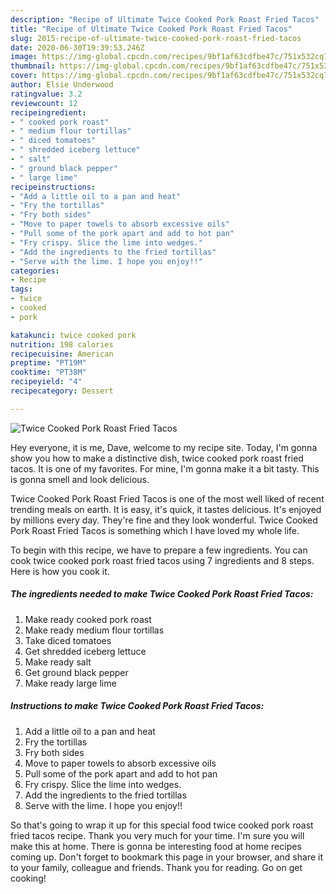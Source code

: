 ```yaml
---
description: "Recipe of Ultimate Twice Cooked Pork Roast Fried Tacos"
title: "Recipe of Ultimate Twice Cooked Pork Roast Fried Tacos"
slug: 2015-recipe-of-ultimate-twice-cooked-pork-roast-fried-tacos
date: 2020-06-30T19:39:53.246Z
image: https://img-global.cpcdn.com/recipes/9bf1af63cdfbe47c/751x532cq70/twice-cooked-pork-roast-fried-tacos-recipe-main-photo.jpg
thumbnail: https://img-global.cpcdn.com/recipes/9bf1af63cdfbe47c/751x532cq70/twice-cooked-pork-roast-fried-tacos-recipe-main-photo.jpg
cover: https://img-global.cpcdn.com/recipes/9bf1af63cdfbe47c/751x532cq70/twice-cooked-pork-roast-fried-tacos-recipe-main-photo.jpg
author: Elsie Underwood
ratingvalue: 3.2
reviewcount: 12
recipeingredient:
- " cooked pork roast"
- " medium flour tortillas"
- " diced tomatoes"
- " shredded iceberg lettuce"
- " salt"
- " ground black pepper"
- " large lime"
recipeinstructions:
- "Add a little oil to a pan and heat"
- "Fry the tortillas"
- "Fry both sides"
- "Move to paper towels to absorb excessive oils"
- "Pull some of the pork apart and add to hot pan"
- "Fry crispy. Slice the lime into wedges."
- "Add the ingredients to the fried tortillas"
- "Serve with the lime. I hope you enjoy!!"
categories:
- Recipe
tags:
- twice
- cooked
- pork

katakunci: twice cooked pork 
nutrition: 198 calories
recipecuisine: American
preptime: "PT19M"
cooktime: "PT38M"
recipeyield: "4"
recipecategory: Dessert

---
```



![Twice Cooked Pork Roast Fried Tacos](https://img-global.cpcdn.com/recipes/9bf1af63cdfbe47c/751x532cq70/twice-cooked-pork-roast-fried-tacos-recipe-main-photo.jpg)

Hey everyone, it is me, Dave, welcome to my recipe site. Today, I'm gonna show you how to make a distinctive dish, twice cooked pork roast fried tacos. It is one of my favorites. For mine, I'm gonna make it a bit tasty. This is gonna smell and look delicious.



Twice Cooked Pork Roast Fried Tacos is one of the most well liked of recent trending meals on earth. It is easy, it's quick, it tastes delicious. It's enjoyed by millions every day. They're fine and they look wonderful. Twice Cooked Pork Roast Fried Tacos is something which I have loved my whole life.


To begin with this recipe, we have to prepare a few ingredients. You can cook twice cooked pork roast fried tacos using 7 ingredients and 8 steps. Here is how you cook it.

<!--inarticleads1-->

##### The ingredients needed to make Twice Cooked Pork Roast Fried Tacos:

1. Make ready  cooked pork roast
1. Make ready  medium flour tortillas
1. Take  diced tomatoes
1. Get  shredded iceberg lettuce
1. Make ready  salt
1. Get  ground black pepper
1. Make ready  large lime




<!--inarticleads2-->

##### Instructions to make Twice Cooked Pork Roast Fried Tacos:

1. Add a little oil to a pan and heat
1. Fry the tortillas
1. Fry both sides
1. Move to paper towels to absorb excessive oils
1. Pull some of the pork apart and add to hot pan
1. Fry crispy. Slice the lime into wedges.
1. Add the ingredients to the fried tortillas
1. Serve with the lime. I hope you enjoy!!




So that's going to wrap it up for this special food twice cooked pork roast fried tacos recipe. Thank you very much for your time. I'm sure you will make this at home. There is gonna be interesting food at home recipes coming up. Don't forget to bookmark this page in your browser, and share it to your family, colleague and friends. Thank you for reading. Go on get cooking!
